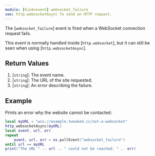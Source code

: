 ```yaml
---
module: [kind=event] websocket_failure
see: http.websocketAsync To send an HTTP request.
---
```


<!--
SPDX-FileCopyrightText: 2021 The CC: Tweaked Developers

SPDX-License-Identifier: MPL-2.0
-->

The [`websocket_failure`] event is fired when a WebSocket connection request fails.

This event is normally handled inside [`http.websocket`], but it can still be seen when using [`http.websocketAsync`].

## Return Values
1. [`string`]: The event name.
2. [`string`]: The URL of the site requested.
3. [`string`]: An error describing the failure.

## Example
Prints an error why the website cannot be contacted:
```lua
local myURL = "wss://example.tweaked.cc/not-a-websocket"
http.websocketAsync(myURL)
local event, url, err
repeat
    event, url, err = os.pullEvent("websocket_failure")
until url == myURL
print("The URL " .. url .. " could not be reached: " .. err)
```
